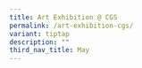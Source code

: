 ```yaml
---
title: Art Exhibition @ CGS
permalink: /art-exhibition-cgs/
variant: tiptap
description: ""
third_nav_title: May
---
```

